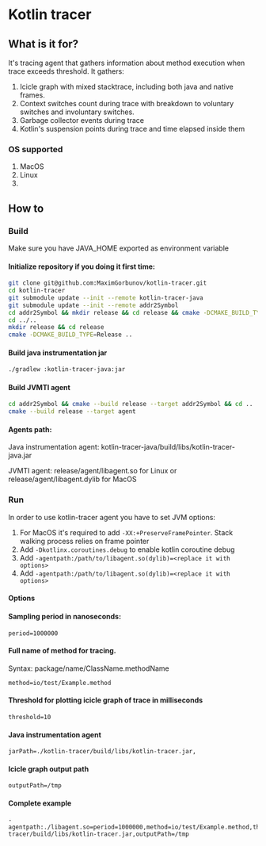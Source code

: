 # Kotlin tracer
## What is it for?
It's tracing agent that gathers information about method execution when trace exceeds threshold. It gathers: 
1. Icicle graph with mixed stacktrace, including both java and native frames.
2. Context switches count during trace with breakdown to voluntary switches and involuntary switches.
3. Garbage collector events during trace
4. Kotlin's suspension points during trace and time elapsed inside them

### OS supported
1. MacOS
2. Linux
3. 
## How to 

### Build
Make sure you have JAVA_HOME exported as environment variable
#### Initialize repository if you doing it first time:
```bash
git clone git@github.com:MaximGorbunov/kotlin-tracer.git
cd kotlin-tracer
git submodule update --init --remote kotlin-tracer-java
git submodule update --init --remote addr2Symbol
cd addr2Symbol && mkdir release && cd release && cmake -DCMAKE_BUILD_TYPE=Release ..
cd ../..
mkdir release && cd release
cmake -DCMAKE_BUILD_TYPE=Release ..
```
#### Build java instrumentation jar
```bash
./gradlew :kotlin-tracer-java:jar
```
#### Build JVMTI agent
```bash
cd addr2Symbol && cmake --build release --target addr2Symbol && cd .. 
cmake --build release --target agent
```
#### Agents path:
Java instrumentation agent: kotlin-tracer-java/build/libs/kotlin-tracer-java.jar

JVMTI agent: release/agent/libagent.so for Linux or release/agent/libagent.dylib for MacOS

### Run
In order to use kotlin-tracer agent you have to set JVM options:
1. For MacOS it's required to add `-XX:+PreserveFramePointer`. Stack walking process relies on frame pointer
2. Add ```-Dkotlinx.coroutines.debug``` to enable kotlin coroutine debug
3. Add ```-agentpath:/path/to/libagent.so(dylib)=<replace it with options>```
4. Add ```-agentpath:/path/to/libagent.so(dylib)=<replace it with options>```
#### Options
#### Sampling period in nanoseconds:
```text 
period=1000000
```
#### Full name of method for tracing. 
Syntax: package/name/ClassName.methodName
```text
method=io/test/Example.method
```
#### Threshold for plotting icicle graph of trace in milliseconds
```text
threshold=10
```
#### Java instrumentation agent
```text
jarPath=./kotlin-tracer/build/libs/kotlin-tracer.jar,
```
#### Icicle graph output path
```text
outputPath=/tmp
```

#### Complete example
```text
-agentpath:./libagent.so=period=1000000,method=io/test/Example.method,threshold=10,jarPath=./kotlin-tracer/build/libs/kotlin-tracer.jar,outputPath=/tmp
```